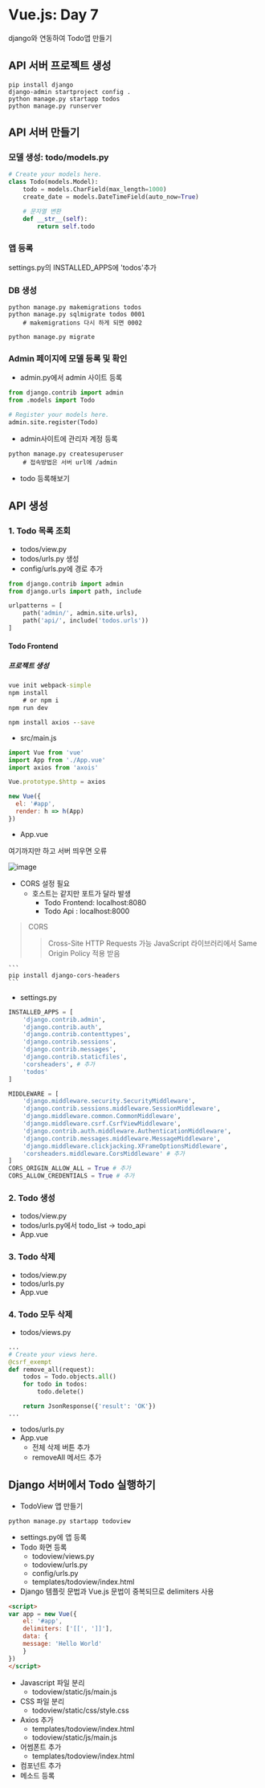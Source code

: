 # Vue.js: Day 7
django와 연동하여 Todo앱 만들기

## API 서버 프로젝트 생성
```
pip install django
django-admin startproject config .
python manage.py startapp todos
python manage.py runserver
```
## API 서버 만들기
### 모델 생성: todo/models.py
```py
# Create your models here.
class Todo(models.Model):
    todo = models.CharField(max_length=1000)
    create_date = models.DateTimeField(auto_now=True)

    # 문자열 변환
    def __str__(self):
        return self.todo
```
### 앱 등록
settings.py의 INSTALLED_APPS에 'todos'추가

### DB 생성
```
python manage.py makemigrations todos
python manage.py sqlmigrate todos 0001
    # makemigrations 다시 하게 되면 0002

python manage.py migrate
```
### Admin 페이지에 모델 등록 및 확인
- admin.py에서 admin 사이트 등록
```py
from django.contrib import admin
from .models import Todo

# Register your models here.
admin.site.register(Todo)
```
- admin사이트에 관리자 계정 등록
```
python manage.py createsuperuser
    # 접속방법은 서버 url에 /admin
```
- todo 등록해보기


## API 생성
### 1. Todo 목록 조회
- todos/view.py
- todos/urls.py 생성
- config/urls.py에 경로 추가
```python
from django.contrib import admin
from django.urls import path, include

urlpatterns = [
    path('admin/', admin.site.urls),
    path('api/', include('todos.urls'))
]
```
#### Todo Frontend
##### 프로젝트 생성
```cmd
vue init webpack-simple
npm install 
    # or npm i
npm run dev

npm install axios --save
```
- src/main.js
```js
import Vue from 'vue'
import App from './App.vue'
import axios from 'axois'

Vue.prototype.$http = axios

new Vue({
  el: '#app',
  render: h => h(App)
})
```
- App.vue

여기까지만 하고 서버 띄우면 오류

![image](https://user-images.githubusercontent.com/58713684/74794052-833d5c80-5305-11ea-9564-1c13e9c8fdaf.png)

- CORS 설정 필요
    - 호스트는 같지만 포트가 달라 발생
        - Todo Frontend: localhost:8080
        - Todo Api : localhost:8000
> CORS
>> Cross-Site HTTP Requests 가능
>> JavaScript 라이브러리에서 Same Origin Policy 적용 받음

    ```
    pip install django-cors-headers
    ```
- settings.py
```py
INSTALLED_APPS = [
    'django.contrib.admin',
    'django.contrib.auth',
    'django.contrib.contenttypes',
    'django.contrib.sessions',
    'django.contrib.messages',
    'django.contrib.staticfiles',
    'corsheaders', # 추가
    'todos'
]

MIDDLEWARE = [
    'django.middleware.security.SecurityMiddleware',
    'django.contrib.sessions.middleware.SessionMiddleware',
    'django.middleware.common.CommonMiddleware',
    'django.middleware.csrf.CsrfViewMiddleware',
    'django.contrib.auth.middleware.AuthenticationMiddleware',
    'django.contrib.messages.middleware.MessageMiddleware',
    'django.middleware.clickjacking.XFrameOptionsMiddleware',
    'corsheaders.middleware.CorsMiddleware' # 추가
]
CORS_ORIGIN_ALLOW_ALL = True # 추가
CORS_ALLOW_CREDENTIALS = True # 추가
```

### 2. Todo 생성
- todos/view.py
- todos/urls.py에서 todo_list -> todo_api
- App.vue

### 3. Todo 삭제
- todos/view.py
- todos/urls.py
- App.vue

### 4. Todo 모두 삭제
- todos/views.py
```py
...
# Create your views here.
@csrf_exempt
def remove_all(request):
    todos = Todo.objects.all()
    for todo in todos:
        todo.delete()

    return JsonResponse({'result': 'OK'})
...
```
- todos/urls.py
- App.vue
    - 전체 삭제 버튼 추가
    - removeAll 메서드 추가

## Django 서버에서 Todo 실행하기
- TodoView 앱 만들기
```
python manage.py startapp todoview
```
- settings.py에 앱 등록
- Todo 화면 등록
    - todoview/views.py
    - todoview/urls.py
    - config/urls.py
    - templates/todoview/index.html
- Django 템플릿 문법과 Vue.js 문법이 중복되므로 delimiters 사용
```html
<script>
var app = new Vue({
    el: '#app',
    delimiters: ['[[', ']]'],
    data: {
    message: 'Hello World'
    }
})
</script>
```
- Javascript 파일 분리
    - todoview/static/js/main.js
- CSS 파일 분리
    - todoview/static/css/style.css
- Axios 추가
    - templates/todoview/index.html
    - todoview/static/js/main.js
- 어썸폰트 추가
    - templates/todoview/index.html
- 컴포넌트 추가
- 메소드 등록




